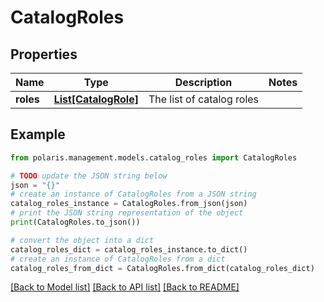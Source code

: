 <!--

 Copyright (c) 2024 Snowflake Computing Inc.
 
 Licensed under the Apache License, Version 2.0 (the "License");
 you may not use this file except in compliance with the License.
 You may obtain a copy of the License at
 
      http://www.apache.org/licenses/LICENSE-2.0
 
 Unless required by applicable law or agreed to in writing, software
 distributed under the License is distributed on an "AS IS" BASIS,
 WITHOUT WARRANTIES OR CONDITIONS OF ANY KIND, either express or implied.
 See the License for the specific language governing permissions and
 limitations under the License.

-->
# CatalogRoles

## Properties

Name | Type | Description | Notes
------------ | ------------- | ------------- | -------------
**roles** | [**List[CatalogRole]**](CatalogRole.md) | The list of catalog roles | 

## Example

```python
from polaris.management.models.catalog_roles import CatalogRoles

# TODO update the JSON string below
json = "{}"
# create an instance of CatalogRoles from a JSON string
catalog_roles_instance = CatalogRoles.from_json(json)
# print the JSON string representation of the object
print(CatalogRoles.to_json())

# convert the object into a dict
catalog_roles_dict = catalog_roles_instance.to_dict()
# create an instance of CatalogRoles from a dict
catalog_roles_from_dict = CatalogRoles.from_dict(catalog_roles_dict)
```
[[Back to Model list]](../README.md#documentation-for-models) [[Back to API list]](../README.md#documentation-for-api-endpoints) [[Back to README]](../README.md)


